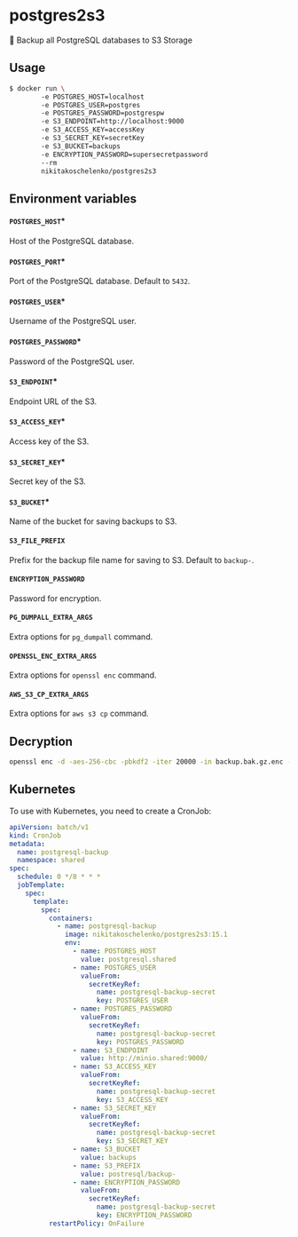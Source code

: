# postgres2s3
💾 Backup all PostgreSQL databases to S3 Storage

## Usage
```bash
$ docker run \ 
        -e POSTGRES_HOST=localhost
        -e POSTGRES_USER=postgres
        -e POSTGRES_PASSWORD=postgrespw
        -e S3_ENDPOINT=http://localhost:9000
        -e S3_ACCESS_KEY=accessKey
        -e S3_SECRET_KEY=secretKey
        -e S3_BUCKET=backups
        -e ENCRYPTION_PASSWORD=supersecretpassword
        --rm
        nikitakoschelenko/postgres2s3
```

## Environment variables
#### `POSTGRES_HOST`*
Host of the PostgreSQL database.

#### `POSTGRES_PORT`*
Port of the PostgreSQL database. Default to `5432`.

#### `POSTGRES_USER`*
Username of the PostgreSQL user.

#### `POSTGRES_PASSWORD`*
Password of the PostgreSQL user.

#### `S3_ENDPOINT`*
Endpoint URL of the S3.

#### `S3_ACCESS_KEY`*
Access key of the S3.

#### `S3_SECRET_KEY`*
Secret key of the S3.

#### `S3_BUCKET`*
Name of the bucket for saving backups to S3.

#### `S3_FILE_PREFIX`
Prefix for the backup file name for saving to S3. Default to `backup-`.

#### `ENCRYPTION_PASSWORD`
Password for encryption.

#### `PG_DUMPALL_EXTRA_ARGS`
Extra options for `pg_dumpall` command.

#### `OPENSSL_ENC_EXTRA_ARGS`
Extra options for `openssl enc` command.

#### `AWS_S3_CP_EXTRA_ARGS`
Extra options for `aws s3 cp` command.

## Decryption
```bash
openssl enc -d -aes-256-cbc -pbkdf2 -iter 20000 -in backup.bak.gz.enc -out backup.bak.gz
```

## Kubernetes
To use with Kubernetes, you need to create a CronJob:
```yaml
apiVersion: batch/v1
kind: CronJob
metadata:
  name: postgresql-backup
  namespace: shared
spec:
  schedule: 0 */8 * * *
  jobTemplate:
    spec:
      template:
        spec:
          containers:
            - name: postgresql-backup
              image: nikitakoschelenko/postgres2s3:15.1
              env:
                - name: POSTGRES_HOST
                  value: postgresql.shared
                - name: POSTGRES_USER
                  valueFrom:
                    secretKeyRef:
                      name: postgresql-backup-secret
                      key: POSTGRES_USER
                - name: POSTGRES_PASSWORD
                  valueFrom:
                    secretKeyRef:
                      name: postgresql-backup-secret
                      key: POSTGRES_PASSWORD
                - name: S3_ENDPOINT
                  value: http://minio.shared:9000/
                - name: S3_ACCESS_KEY
                  valueFrom:
                    secretKeyRef:
                      name: postgresql-backup-secret
                      key: S3_ACCESS_KEY
                - name: S3_SECRET_KEY
                  valueFrom:
                    secretKeyRef:
                      name: postgresql-backup-secret
                      key: S3_SECRET_KEY
                - name: S3_BUCKET
                  value: backups
                - name: S3_PREFIX
                  value: postresql/backup-
                - name: ENCRYPTION_PASSWORD
                  valueFrom:
                    secretKeyRef:
                      name: postgresql-backup-secret
                      key: ENCRYPTION_PASSWORD
          restartPolicy: OnFailure
```
